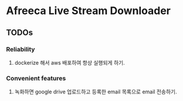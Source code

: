 # Afreeca Live Stream Downloader
## TODOs
### Reliability
1. dockerize 해서 aws 배포하여 항상 실행되게 하기.

### Convenient features
1. 녹화하면 google drive 업로드하고 등록한 email 목록으로 email 전송하기.
